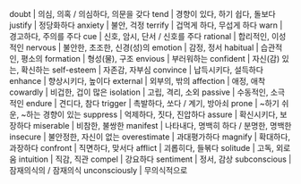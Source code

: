 doubt	| 의심, 의혹 / 의심하다, 의문을 갖다
tend	| 경향이 있다, 하기 쉽다, 돌보다
justify	| 정당화하다
anxiety	| 불안, 걱정
terrify	| 겁먹게 하다, 무섭게 하다
warn	| 경고하다, 주의를 주다
cue	| 신호, 암시, 단서 / 신호를 주다
rational	| 합리적인, 이성적인
nervous	| 불안한, 초조한, 신경(성)의
emotion	| 감정, 정서
habitual	| 습관적인, 평소의
formation	| 형성(물), 구조
envious	| 부러워하는
confident	| 자신(감) 있는, 확신하는
self-esteem	| 자존감, 자부심
convince	| 납득시키다, 설득하다
enhance	| 향상시키다, 높이다
external	| 외부의, 밖의
affection	| 애정, 애착
cowardly	| 비겁한, 겁이 많은
isolation	| 고립, 격리, 소외
passive	| 수동적인, 소극적인
endure	| 견디다, 참다
trigger	| 촉발하다, 쏘다 / 계기, 방아쇠
prone	| ~하기 쉬운, ~하는 경향이 있는
suppress	| 억제하다, 짓다, 진압하다
assure	| 확신시키다, 보장하다
miserable	| 비참한, 불쌍한
manifest	| 나타내다, 명백히 하다 / 분명한, 명백한
insecure	| 불안정한, 자신이 없는
overestimate	| 과대평가하다
magnify	| 확대하다, 과장하다
confront	| 직면하다, 맞서다
afflict	| 괴롭히다, 들볶다
solitude	| 고독, 외로움
intuition	| 직감, 직관
compel	| 강요하다
sentiment	| 정서, 감상
subconscious	| 잠재의식의 / 잠재의식
unconsciously	| 무의식적으로

